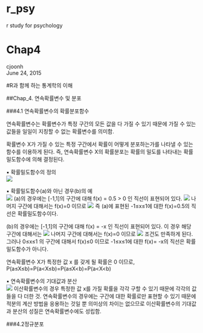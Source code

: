 # r_psy
r study for psychology

# Chap4
cjoonh  
June 24, 2015  

#R과 함께 하는 통계학의 이해


##Chap_4. 연속확률변수 및 분포

###4.1 연속확률변수의 확률분포함수

연속확률변수는 확률변수가 특정 구간의 모든 값을 다 가질 수 있기 때문에 가질 수 있는 값들을 일일이 지칭할 수 없는 확률변수를 의미함.

확률변수 X가 가질 수 있는 특정 구간에서 확률이 어떻게 분포하는가를 나타낼 수 있는 함수를 이용하게 된다. 즉, 연속확률변수 X의 확률분포는 확률의 밀도를 나타내는 확률밀도함수에 의해 결정된다.

▪ 확률밀도함수의 정의<br>
<img src="http://i.imgur.com/KFX7tUU.jpg">


▪ 확률밀도함수(a)와 아닌 경우(b)의 예<br>
<img src="ch4-02.jpg">
(a)의 경우에는 [-1,1]의 구간에 대해 f(x) = 0.5 > 0 인 직선이 표현되어 있다. 
<img src="ch4-03.jpg">
나머지 구간에 대해서는 f(x)=0 이므로 
<img src="ch4-04.jpg">
즉 (a)에 표현된 -1≤x≤1에 대한 f(x)=0.5의 직선은 확률밀도함수이다.

(b)의 경우에는 [-1,1]의 구간에 대해 f(x) = -x 인 직선이 표현되어 있다. 
이 경우 해당 구간에 대해서는 
<img src="ch4-05.jpg">
나머지 구간에 대해서는 f(x)=0 이므로
<img src="ch4-06.jpg">
조건도 만족하게 된다.
그러나 0≤x≤1 의 구간에 대해서 f(x)≤0 이므로 -1≤x≤1에 대한 f(x)= -x의 직선은 
확률밀도함수가 아니다. 

연속확률변수 X가 특정한 값 x 를 갖게 될 확률은 0 이므로,
P(a≤X≤b)=P(a<X≤b)=P(a≤X<b)=P(a<X<b)

▪ 연속확률변수의 기대값과 분산<br>
<img src="ch4-07.jpg">
이산확률변수의 경우 특정한 값 x를 가질 확률을 각각 구할 수 있기 때문에 각각의 값들을 다 더한 것.
연속확률변수의 경우에는 구간에 대한 확률로만 표현할 수 있기 때문에 적분의 계산 방법을 응용하는 것일 뿐 의미상의 차이는 없으므로 이산확률변수의 기대값과 분산의 성질은 연속확률변수에도 성립함.



###4.2정규분포
